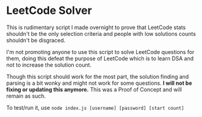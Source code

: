 # LeetCode Solver

This is rudimentary script I made overnight to prove that LeetCode stats shouldn't be the only selection criteria  and people with low solutions counts shouldn't be disgraced.

I'm not promoting anyone to use this script to solve LeetCode questions for them, doing this defeat the purpose of LeetCode which is to learn DSA and not to increase the solution count. 

Though this script should work for the most part, the solution finding and parsing is a bit wonky and might not work for some questions. **I will not be fixing or updating this anymore.** This was a Proof of Concept and will remain as such.

To test/run it, use
`
node index.js [username] [password] [start count]
`

